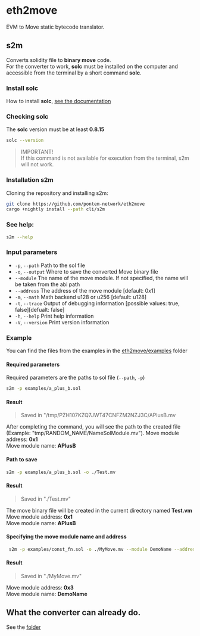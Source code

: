 # eth2move

EVM to Move static bytecode translator.

## s2m
Converts solidity file to **binary move** code.\
For the converter to work, **solc** must be installed on the computer and accessible from the terminal by a short command **solc**.

### Install solc

How to install **solc**, [see the documentation](https://docs.soliditylang.org/en/develop/installing-solidity.html)

### Checking solc

The **solc** version must be at least **0.8.15**

```bash
solc --version
```
> IMPORTANT!\
> If this command is not available for execution from the terminal, s2m will not work.

### Installation s2m
Cloning the repository and installing s2m:

```bash
git clone https://github.com/pontem-network/eth2move
cargo +nightly install --path cli/s2m
```

### See help:
```bash
s2m --help
```

### Input parameters
* `-p`, `--path`        Path to the sol file
* `-o`, `--output`      Where to save the converted Move binary file
* `--module`            The name of the move module. If not specified, the name will be taken from the abi path
* `--address`           The address of the move module [default: 0x1]
* `-m`, `--math`        Math backend u128 or u256 [default: u128]
* `-t`, `--trace`       Output of debugging information [possible values: true, false][defualt: false]
* `-h`, `--help`        Print help information
* `-V`, `--version`     Print version information

### Example
You can find the files from the examples in the [eth2move/examples](https://github.com/pontem-network/eth2move/tree/master/examples) folder

#### Required parameters
Required parameters are the paths to sol file (``--path``, ``-p``)

```bash
s2m -p examples/a_plus_b.sol 
```

#### Result
> Saved in "/tmp/PZH107KZQ7JWT47CNFZM2NZJ3C/APlusB.mv

After completing the command, you will see the path to the created file (Example: "tmp/RANDOM_NAME/NameSolModule.mv").
Move module address: **0x1**\
Move module name: **APlusB**

#### Path to save

```bash
s2m -p examples/a_plus_b.sol -o ./Test.mv
```

#### Result
> Saved in "./Test.mv"

The move binary file will be created in the current directory named **Test.vm**\
Move module address: **0x1** \
Move module name: **APlusB**

#### Specifying the move module name and address

```bash
 s2m -p examples/const_fn.sol -o ./MyMove.mv --module DemoName --address 0x3 
```

#### Result
> Saved in "./MyMove.mv"

Move module address: **0x3** \
Move module name: **DemoName**

## What the converter can already do.

See the [folder](https://github.com/pontem-network/eth2move/tree/master/translator/test_infra/sol)